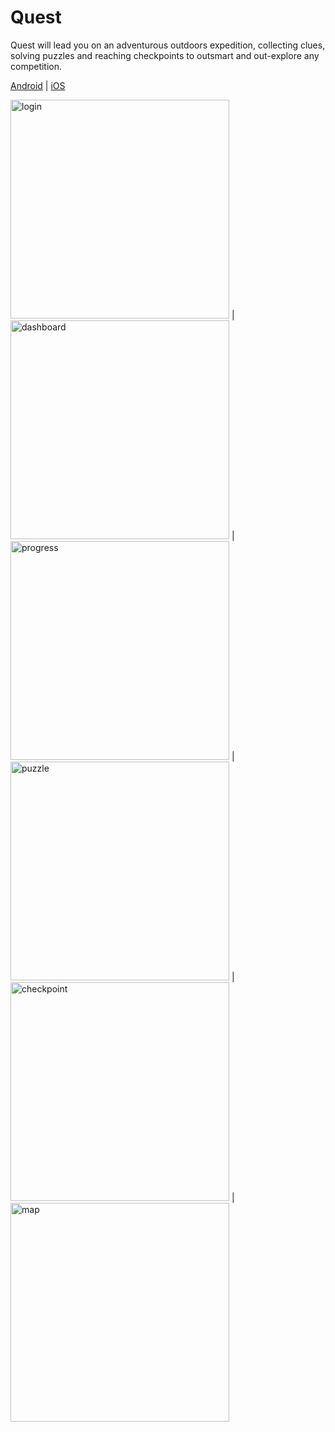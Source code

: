 # Quest

Quest will lead you on an adventurous outdoors expedition, collecting clues, solving puzzles and reaching checkpoints to outsmart and out-explore any competition.

[Android](https://play.google.com/store/apps/details?id=redbullet.quest.com) | [iOS](https://apps.apple.com/us/app/quest-app/id1516336610)

<img src="./images/quest/login.png" width="350" height="auto" alt="login" /> | <img src="./images/quest/dashboard.png" width="350" height="auto" alt="dashboard" /> | <img src="./images/quest/progress.png" width="350" height="auto" alt="progress" /> | <img src="./images/quest/puzzle.png" width="350" height="auto" alt="puzzle" /> | <img src="./images/quest/checkpoint.png" width="350" height="auto" alt="checkpoint" /> | <img src="./images/quest/map.png" width="350" height="auto" alt="map" />